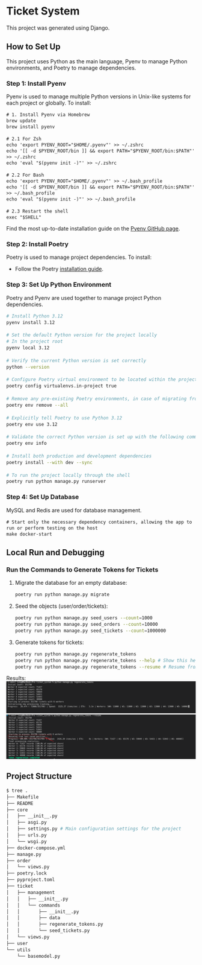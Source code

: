 # Ticket System
This project was generated using Django.

## How to Set Up
This project uses Python as the main language, Pyenv to manage Python environments, and Poetry to manage dependencies.

### Step 1: Install Pyenv
Pyenv is used to manage multiple Python versions in Unix-like systems for each project or globally. To install:

```shell
# 1. Install Pyenv via Homebrew
brew update
brew install pyenv

# 2.1 For Zsh
echo 'export PYENV_ROOT="$HOME/.pyenv"' >> ~/.zshrc
echo '[[ -d $PYENV_ROOT/bin ]] && export PATH="$PYENV_ROOT/bin:$PATH"' >> ~/.zshrc
echo 'eval "$(pyenv init -)"' >> ~/.zshrc

# 2.2 For Bash
echo 'export PYENV_ROOT="$HOME/.pyenv"' >> ~/.bash_profile
echo '[[ -d $PYENV_ROOT/bin ]] && export PATH="$PYENV_ROOT/bin:$PATH"' >> ~/.bash_profile
echo 'eval "$(pyenv init -)"' >> ~/.bash_profile

# 2.3 Restart the shell
exec "$SHELL"
```
Find the most up-to-date installation guide on the [Pyenv GitHub page](https://github.com/pyenv/pyenv?tab=readme-ov-file#installation).

### Step 2: Install Poetry
Poetry is used to manage project dependencies. To install:
- Follow the Poetry [installation guide](https://python-poetry.org/docs/#installing-with-pipx).

### Step 3: Set Up Python Environment
Poetry and Pyenv are used together to manage project Python dependencies.

```bash
# Install Python 3.12
pyenv install 3.12

# Set the default Python version for the project locally
# In the project root
pyenv local 3.12

# Verify the current Python version is set correctly
python --version

# Configure Poetry virtual environment to be located within the project (easier to find for IDE and yourself)
poetry config virtualenvs.in-project true

# Remove any pre-existing Poetry environments, in case of migrating from a legacy setup guide
poetry env remove --all

# Explicitly tell Poetry to use Python 3.12
poetry env use 3.12

# Validate the correct Python version is set up with the following command
poetry env info

# Install both production and development dependencies
poetry install --with dev --sync

# To run the project locally through the shell
poetry run python manage.py runserver
```

### Step 4: Set Up Database
MySQL and Redis are used for database management.

```shell
# Start only the necessary dependency containers, allowing the app to run or perform testing on the host
make docker-start
```

## Local Run and Debugging
### Run the Commands to Generate Tokens for Tickets
1. Migrate the database for an empty database:
   ```bash
   poetry run python manage.py migrate
   ```

2. Seed the objects (user/order/tickets):
   ```bash
   poetry run python manage.py seed_users --count=1000
   poetry run python manage.py seed_orders --count=10000
   poetry run python manage.py seed_tickets --count=1000000
   ```

3. Generate tokens for tickets:
   ```bash
   poetry run python manage.py regenerate_tokens
   poetry run python manage.py regenerate_tokens --help # Show this help message
   poetry run python manage.py regenerate_tokens --resume # Resume from the last saved position
   ```

Results:
![Generate Tokens](/generate_tokens.png)
![Resume Generating Tokens](/resume_generating_tokens.png)

## Project Structure
```bash -I '__pycache__'
$ tree .
├── Makefile
├── README
├── core
│   ├── __init__.py
│   ├── asgi.py
│   ├── settings.py # Main configuration settings for the project
│   ├── urls.py
│   └── wsgi.py
├── docker-compose.yml
├── manage.py
├── order
│   └── views.py
├── poetry.lock
├── pyproject.toml
├── ticket
│   ├── management
│   │   ├── __init__.py
│   │   └── commands
│   │       ├── __init__.py
│   │       ├── data
│   │       ├── regenerate_tokens.py
│   │       └── seed_tickets.py
│   └── views.py
├── user
└── utils
    └── basemodel.py
```
